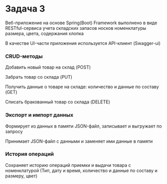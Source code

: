 # Задача 3
Веб-приложение на основе Spring(Boot) Framework выполнено в виде RESTful-сервиса учета складских запасов носков 
номенклатуры размера, цвета, содержания хлопка

В качестве UI-части приложения используется API-клиент (Swagger-ui)

### CRUD-методы
Добавить новый товар на склад (POST)

Забрать товар со склада (PUT)

Получить данные о товаре на складе: количество и данные по составу (GET)

Списать бракованный товар со склада (DELETE)

### Экспорт и импорт данных

Формирует из данных в памяти JSON-файл, записывает и выгружает по запросу

Принимает JSON-файл с данными и заменяет ими данные в памяти 

### История операций

Сохраняет историю операций приемки и выдачи товара с номенклатурой (Тип, дату и время, количество и данные по составу и размеру, цвет)